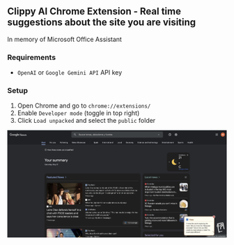 ## Clippy AI Chrome Extension - Real time suggestions about the site you are visiting

In memory of Microsoft Office Assistant

### Requirements
- `OpenAI` or `Google Gemini API` API key

### Setup 

1. Open Chrome and go to `chrome://extensions/`
2. Enable `Developer mode` (toggle in top right)
3. Click `Load unpacked` and select the `public` folder

![Screenshot](./demo.png)